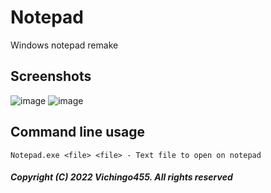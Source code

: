 # Notepad
Windows notepad remake
## Screenshots
![image](https://user-images.githubusercontent.com/59311016/157070091-b5b419ed-8d11-4c8d-babe-9cfa5c2cc01a.png)
![image](https://user-images.githubusercontent.com/59311016/157070141-e572019f-bdfb-4b24-8c4d-0475c82eaf6e.png)

## Command line usage
`Notepad.exe <file>
<file> - Text file to open on notepad`

##### Copyright (C) 2022 Vichingo455. All rights reserved
